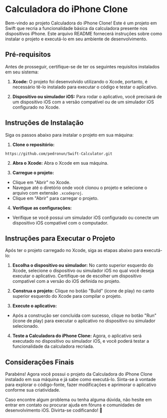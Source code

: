 # Calculadora do iPhone Clone

Bem-vindo ao projeto Calculadora do iPhone Clone! Este é um projeto em Swift que recria a funcionalidade básica da calculadora presente nos dispositivos iPhone. Este arquivo README fornecerá instruções sobre como instalar o projeto e executá-lo em seu ambiente de desenvolvimento.

## Pré-requisitos

Antes de prosseguir, certifique-se de ter os seguintes requisitos instalados em seu sistema:

1. **Xcode:** O projeto foi desenvolvido utilizando o Xcode, portanto, é necessário tê-lo instalado para executar o código e testar o aplicativo.

2. **Dispositivo ou simulador iOS:** Para rodar o aplicativo, você precisará de um dispositivo iOS com a versão compatível ou de um simulador iOS configurado no Xcode.

## Instruções de Instalação

Siga os passos abaixo para instalar o projeto em sua máquina:

1. **Clone o repositório:**

```
https://github.com/pedronun/Swift-Calculator.git
```

2. **Abra o Xcode:**
Abra o Xcode em sua máquina.

3. **Carregue o projeto:**
- Clique em "Abrir" no Xcode.
- Navegue até o diretório onde você clonou o projeto e selecione o arquivo com extensão `.xcodeproj`.
- Clique em "Abrir" para carregar o projeto.

4. **Verifique as configurações:**
- Verifique se você possui um simulador iOS configurado ou conecte um dispositivo iOS compatível com o computador.

## Instruções para Executar o Projeto

Após ter o projeto carregado no Xcode, siga as etapas abaixo para executá-lo:

1. **Escolha o dispositivo ou simulador:**
No canto superior esquerdo do Xcode, selecione o dispositivo ou simulador iOS no qual você deseja executar o aplicativo. Certifique-se de escolher um dispositivo compatível com a versão do iOS definida no projeto.

2. **Construa o projeto:**
Clique no botão "Build" (ícone de play) no canto superior esquerdo do Xcode para compilar o projeto.

3. **Execute o aplicativo:**
- Após a construção ser concluída com sucesso, clique no botão "Run" (ícone de play) para executar o aplicativo no dispositivo ou simulador selecionado.

4. **Teste a Calculadora do iPhone Clone:**
Agora, o aplicativo será executado no dispositivo ou simulador iOS, e você poderá testar a funcionalidade da calculadora recriada.

## Considerações Finais

Parabéns! Agora você possui o projeto da Calculadora do iPhone Clone instalado em sua máquina e já sabe como executá-lo. Sinta-se à vontade para explorar o código-fonte, fazer modificações e aprimorar o aplicativo conforme sua criatividade.

Caso encontre algum problema ou tenha alguma dúvida, não hesite em entrar em contato ou procurar ajuda em fóruns e comunidades de desenvolvimento iOS. Divirta-se codificando! 🚀
